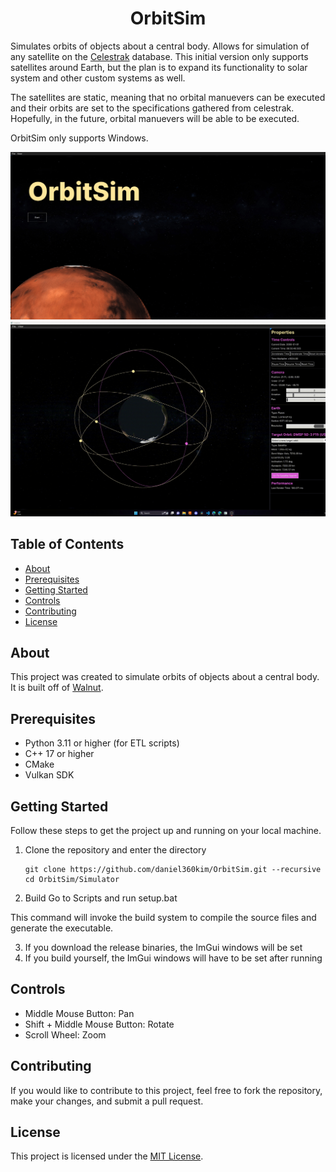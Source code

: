 <h1 align="center">OrbitSim</h1>

Simulates orbits of objects about a central body. Allows for simulation of any satellite on the [Celestrak](https://celestrak.org/) database. This initial version only supports satellites around Earth, but the plan is to expand its functionality to solar system and other custom systems as well.

The satellites are static, meaning that no orbital manuevers can be executed and their orbits are set to the specifications gathered from celestrak. Hopefully, in the future, orbital manuevers will be able to be executed. 

OrbitSim only supports Windows. 

![CoverImageOpening](Resources/Application/OrbitPage.png)
![Gif](Resources/Application/gif.gif)

## Table of Contents

- [About](#about)
- [Prerequisites](#prerequisites)
- [Getting Started](#getting-started)
- [Controls](#controls)
- [Contributing](#contributing)
- [License](#license)

## About

This project was created to simulate orbits of objects about a central body. It is built off of [Walnut](https://github.com/StudioCherno/Walnut).

## Prerequisites

- Python 3.11 or higher (for ETL scripts)
- C++ 17 or higher
- CMake
- Vulkan SDK

## Getting Started

Follow these steps to get the project up and running on your local machine.

1. Clone the repository and enter the directory
   ```shell
   git clone https://github.com/daniel360kim/OrbitSim.git --recursive
   cd OrbitSim/Simulator
   ```
2. Build
    Go to Scripts and run setup.bat

This command will invoke the build system to compile the source files and generate the executable.

3. If you download the release binaries, the ImGui windows will be set
4. If you build yourself, the ImGui windows will have to be set after running

## Controls
- Middle Mouse Button: Pan
- Shift + Middle Mouse Button: Rotate
- Scroll Wheel: Zoom

## Contributing

If you would like to contribute to this project, feel free to fork the repository, make your changes, and submit a pull request.

## License

This project is licensed under the [MIT License](LICENSE).
   
